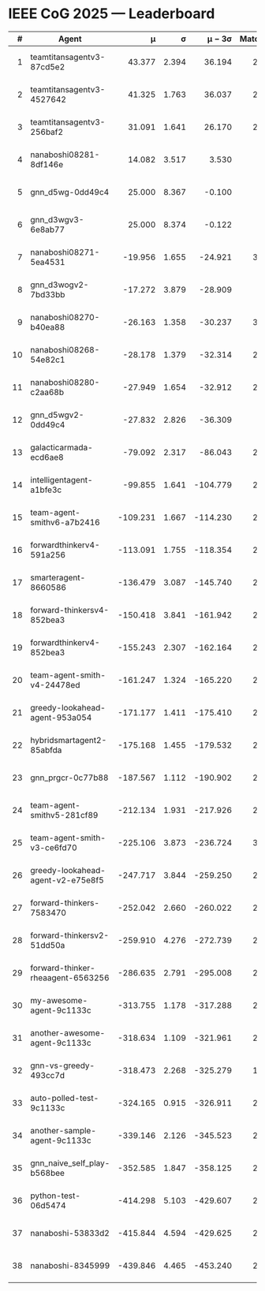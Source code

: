 # IEEE CoG 2025 — Leaderboard

| # | Agent | μ | σ | μ − 3σ | Matches | Updated |
|---:|---|---:|---:|---:|---:|---|
| 1 | teamtitansagentv3-87cd5e2 | 43.377 | 2.394 | 36.194 | 2520 | 2025-08-29 07:19 |
| 2 | teamtitansagentv3-4527642 | 41.325 | 1.763 | 36.037 | 2660 | 2025-08-29 07:19 |
| 3 | teamtitansagentv3-256baf2 | 31.091 | 1.641 | 26.170 | 2880 | 2025-08-29 07:19 |
| 4 | nanaboshi08281-8df146e | 14.082 | 3.517 | 3.530 | 70 | 2025-08-29 07:19 |
| 5 | gnn_d5wg-0dd49c4 | 25.000 | 8.367 | -0.100 | 80 | 2025-08-29 07:19 |
| 6 | gnn_d3wgv3-6e8ab77 | 25.000 | 8.374 | -0.122 | 98 | 2025-08-29 07:19 |
| 7 | nanaboshi08271-5ea4531 | -19.956 | 1.655 | -24.921 | 3040 | 2025-08-29 07:19 |
| 8 | gnn_d3wogv2-7bd33bb | -17.272 | 3.879 | -28.909 | 108 | 2025-08-29 07:19 |
| 9 | nanaboshi08270-b40ea88 | -26.163 | 1.358 | -30.237 | 3020 | 2025-08-29 07:19 |
| 10 | nanaboshi08268-54e82c1 | -28.178 | 1.379 | -32.314 | 2720 | 2025-08-29 07:19 |
| 11 | nanaboshi08280-c2aa68b | -27.949 | 1.654 | -32.912 | 2480 | 2025-08-29 07:19 |
| 12 | gnn_d5wgv2-0dd49c4 | -27.832 | 2.826 | -36.309 | 100 | 2025-08-29 07:19 |
| 13 | galacticarmada-ecd6ae8 | -79.092 | 2.317 | -86.043 | 2860 | 2025-08-29 07:19 |
| 14 | intelligentagent-a1bfe3c | -99.855 | 1.641 | -104.779 | 2554 | 2025-08-29 07:19 |
| 15 | team-agent-smithv6-a7b2416 | -109.231 | 1.667 | -114.230 | 2960 | 2025-08-29 07:19 |
| 16 | forwardthinkerv4-591a256 | -113.091 | 1.755 | -118.354 | 2422 | 2025-08-29 07:19 |
| 17 | smarteragent-8660586 | -136.479 | 3.087 | -145.740 | 2034 | 2025-08-29 07:19 |
| 18 | forward-thinkersv4-852bea3 | -150.418 | 3.841 | -161.942 | 2325 | 2025-08-29 07:19 |
| 19 | forwardthinkerv4-852bea3 | -155.243 | 2.307 | -162.164 | 2098 | 2025-08-29 07:19 |
| 20 | team-agent-smith-v4-24478ed | -161.247 | 1.324 | -165.220 | 2558 | 2025-08-29 07:19 |
| 21 | greedy-lookahead-agent-953a054 | -171.177 | 1.411 | -175.410 | 2634 | 2025-08-29 07:19 |
| 22 | hybridsmartagent2-85abfda | -175.168 | 1.455 | -179.532 | 2537 | 2025-08-29 07:19 |
| 23 | gnn_prgcr-0c77b88 | -187.567 | 1.112 | -190.902 | 2710 | 2025-08-29 07:19 |
| 24 | team-agent-smithv5-281cf89 | -212.134 | 1.931 | -217.926 | 2780 | 2025-08-29 07:19 |
| 25 | team-agent-smith-v3-ce6fd70 | -225.106 | 3.873 | -236.724 | 3158 | 2025-08-29 07:19 |
| 26 | greedy-lookahead-agent-v2-e75e8f5 | -247.717 | 3.844 | -259.250 | 2586 | 2025-08-29 07:19 |
| 27 | forward-thinkers-7583470 | -252.042 | 2.660 | -260.022 | 2620 | 2025-08-29 07:19 |
| 28 | forward-thinkersv2-51dd50a | -259.910 | 4.276 | -272.739 | 2464 | 2025-08-29 07:19 |
| 29 | forward-thinker-rheaagent-6563256 | -286.635 | 2.791 | -295.008 | 2484 | 2025-08-29 07:19 |
| 30 | my-awesome-agent-9c1133c | -313.755 | 1.178 | -317.288 | 2660 | 2025-08-29 07:19 |
| 31 | another-awesome-agent-9c1133c | -318.634 | 1.109 | -321.961 | 2360 | 2025-08-29 07:19 |
| 32 | gnn-vs-greedy-493cc7d | -318.473 | 2.268 | -325.279 | 1880 | 2025-08-29 07:19 |
| 33 | auto-polled-test-9c1133c | -324.165 | 0.915 | -326.911 | 2820 | 2025-08-29 07:19 |
| 34 | another-sample-agent-9c1133c | -339.146 | 2.126 | -345.523 | 2840 | 2025-08-29 07:19 |
| 35 | gnn_naive_self_play-b568bee | -352.585 | 1.847 | -358.125 | 2300 | 2025-08-29 07:19 |
| 36 | python-test-06d5474 | -414.298 | 5.103 | -429.607 | 2630 | 2025-08-29 07:19 |
| 37 | nanaboshi-53833d2 | -415.844 | 4.594 | -429.625 | 2120 | 2025-08-29 07:19 |
| 38 | nanaboshi-8345999 | -439.846 | 4.465 | -453.240 | 2200 | 2025-08-29 07:19 |
